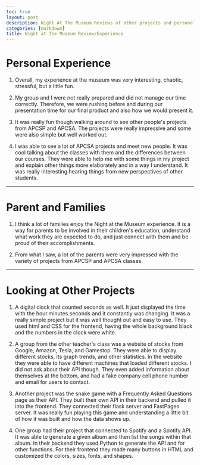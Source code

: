 ```yaml
---
toc: true
layout: post
description: Night At The Museum Reviews of other projects and personal experience.   
categories: [markdown]
title: Night at The Museum Review/Experience
---
```


# Personal Experience

1. Overall, my experience at the museum was very interesting, chaotic, stressful, but a little fun. 

2. My group and I were not really prepared and did not manage our time correctly. Therefore, we were rushing before and during our presentation time for our final product and also how we would present it. 

3. It was really fun though walking around to see other people's projects from APCSP and APCSA. The projects were really impressive and some were also simple but well worked out. 

4.  I was able to see a lot of APCSA projects and meet new people. It was cool talking about the classes with them and the differences between our courses. They were able to help me with some things in my project and explain other things more elaborately and in a way I understand. It was really interesting hearing things from new perspectives of other students.

---

# Parent and Families

1. I think a lot of families enjoy the Night at the Museum experience. It is a way for parents to be involved in their children's education, understand what work they are expected to do, and just connect with them and be proud of their accomplishments. 

2. From what I saw, a lot of the parents were very impressed with the variety of projects from APCSP and APCSA classes. 

---


# Looking at Other Projects

1. A digital clock that counted seconds as well. It just displayed the time with the hour.minutes.seconds and it constantly was changing. It was a really simple project but it was well thought out and easy to use. They used html and CSS for the frontend, having the whole background black and the numbers in the clock were white. 

2. A group from the other teacher's class was a website of stocks from Google, Amazon, Tesla, and Gamestop. They were able to display different stocks, its graph trends, and other statistics. In the website they were able to have different machines that loaded different stocks. I did not ask about their API though. They even added information about themselves at the bottom, and had a fake company cell phone number and email for users to contact. 

3. Another project was the snake game with a Frequently Asked Questions page as their API. They built their own API in their backend and pulled it into the frontend. They connected their flask server and FastPages server. It was really fun playing this game and understanding a little bit of how it was built and how the data shows up. 

4. One group had their project that connected to Spotify and a Spotify API. It was able to generate a given album and then list the songs within that album. In their backend they used Python to generate the API and for other functions. For their frontend they made many buttons in HTML and customized the colors, sizes, fonts, and shapes. 
